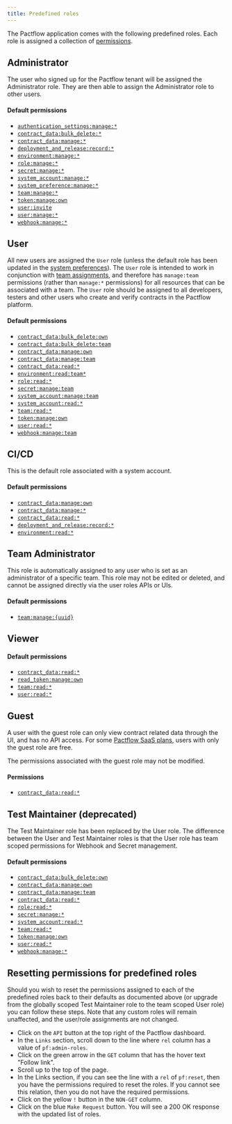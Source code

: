 ```yaml
---
title: Predefined roles
---
```


The Pactflow application comes with the following predefined roles. Each role is assigned a collection of [permissions](permissions).

## Administrator

The user who signed up for the Pactflow tenant will be assigned the Administrator role. They are then able to assign the Administrator role to other users.

#### Default permissions

* [`authentication_settings:manage:*`](/docs/permissions/permissions/#authentication_settingsmanage)
* [`contract_data:bulk_delete:*`](/docs/permissions/permissions#contract_databulk_delete)
* [`contract_data:manage:*`](/docs/permissions/permissions#contract_datamanage)
* [`deployment_and_release:record:*`](/docs/permissions/permissions#deployment_and_releaserecord)
* [`environment:manage:*`](/docs/permissions/permissions#environmentmanage)
* [`role:manage:*`](/docs/permissions/permissions#rolemanage)
* [`secret:manage:*`](/docs/permissions/permissions#secretmanage)
* [`system_account:manage:*`](/docs/permissions/permissions#system_accountmanage)
* [`system_preference:manage:*`](/docs/permissions/permissions#system_preferencemanage)
* [`team:manage:*`](/docs/permissions/permissions#teammanage)
* [`token:manage:own`](/docs/permissions/permissions#tokenmanageown)
* [`user:invite`](/docs/permissions/permissions#userinvite)
* [`user:manage:*`](/docs/permissions/permissions#usermanage)
* [`webhook:manage:*`](/docs/permissions/permissions#webhookmanage)

## User

All new users are assigned the `User` role (unless the default role has been updated in the [system preferences](/docs/user-interface/settings/preferences#system-preferences)). The `User` role is intended to work in conjunction with [team assignments](/docs/user-interface/settings/teams), and therefore has `manage:team` permissions (rather than `manage:*` permissions) for all resources that can be associated with a team. The `User` role should be assigned to all developers, testers and other users who create and verify contracts in the Pactflow platform.

#### Default permissions

* [`contract_data:bulk_delete:own`](/docs/permissions/permissions#contract_databulk_deleteown)
* [`contract_data:bulk_delete:team`](/docs/permissions/permissions#contract_databulk_deleteteam)
* [`contract_data:manage:own`](/docs/permissions/permissions#contract_datamanageown)
* [`contract_data:manage:team`](/docs/permissions/permissions#contract_datamanageteam)
* [`contract_data:read:*`](/docs/permissions/permissions#contract_dataread)
* [`environment:read:team*`](/docs/permissions/permissions#environmentreadteam)
* [`role:read:*`](/docs/permissions/permissions#roleread)
* [`secret:manage:team`](/docs/permissions/permissions#secretmanageteam)
* [`system_account:manage:team`](/docs/permissions/permissions#system_accountmanageteam)
* [`system_account:read:*`](/docs/permissions/permissions#system_accountread)
* [`team:read:*`](/docs/permissions/permissions#teamread)
* [`token:manage:own`](/docs/permissions/permissions#tokenmanageown)
* [`user:read:*`](/docs/permissions/permissions#userread)
* [`webhook:manage:team`](/docs/permissions/permissions#webhookmanageteam)

## CI/CD

This is the default role associated with a system account.

#### Default permissions

* [`contract_data:manage:own`](/docs/permissions/permissions#contract_datamanageown)
* [`contract_data:manage:*`](/docs/permissions/permissions#contract_datamanage)
* [`contract_data:read:*`](/docs/permissions/permissions#contract_dataread)
* [`deployment_and_release:record:*`](/docs/permissions/permissions#deployment_and_releaserecord)
* [`environment:read:*`](/docs/permissions/permissions#environmentread)


## Team Administrator

This role is automatically assigned to any user who is set as an administrator of a specific team. This role may not be edited or deleted, and cannot be assigned directly via the user roles APIs or UIs.

#### Default permissions

* [`team:manage:{uuid}`](/docs/permissions/permissions#teammanageuuid)

## Viewer

#### Default permissions

* [`contract_data:read:*`](/docs/permissions/permissions#contract_dataread)
* [`read_token:manage:own`](/docs/permissions/permissions#read_tokenmanageown)
* [`team:read:*`](/docs/permissions/permissions#teamread)
* [`user:read:*`](/docs/permissions/permissions#userread)

## Guest

A user with the guest role can only view contract related data through the UI, and has no API access. For some [Pactflow SaaS plans](https://pactflow.io/pricing/), users with only the guest role are free.

The permissions associated with the guest role may not be modified.

#### Permissions

* [`contract_data:read:*`](/docs/permissions/permissions#contract_dataread)

## Test Maintainer (deprecated)

The Test Maintainer role has been replaced by the User role. The difference between the User and Test Maintainer roles is that the User role has team scoped permissions for Webhook and Secret management.

#### Default permissions

* [`contract_data:bulk_delete:own`](/docs/permissions/permissions#contract_databulk_deleteown)
* [`contract_data:manage:own`](/docs/permissions/permissions#contract_datamanageown)
* [`contract_data:manage:team`](/docs/permissions/permissions#contract_datamanageteam)
* [`contract_data:read:*`](/docs/permissions/permissions#contract_dataread)
* [`role:read:*`](/docs/permissions/permissions#roleread)
* [`secret:manage:*`](/docs/permissions/permissions#secretmanage)
* [`system_account:read:*`](/docs/permissions/permissions#system_accountread)
* [`team:read:*`](/docs/permissions/permissions#teamread)
* [`token:manage:own`](/docs/permissions/permissions#tokenmanageown)
* [`user:read:*`](/docs/permissions/permissions#userread)
* [`webhook:manage:*`](/docs/permissions/permissions#webhookmanage)


## Resetting permissions for predefined roles

Should you wish to reset the permissions assigned to each of the predefined roles back to their defaults as documented above (or upgrade from the globally scoped Test Maintainer role to the team scoped User role) you can follow these steps. Note that any custom roles will remain unaffected, and the user/role assignments are not changed.

* Click on the `API` button at the top right of the Pactflow dashboard.
* In the `Links` section, scroll down to the line where `rel` column has a value of `pf:admin-roles`.
* Click on the green arrow in the `GET` column that has the hover text "Follow link".
* Scroll up to the top of the page.
* In the Links section, if you can see the line with a `rel` of `pf:reset`, then you have the permissions required to reset the roles. If you cannot see this relation, then you do not have the required permissions.
* Click on the yellow `!` button in the `NON-GET` column.
* Click on the blue `Make Request` button. You will see a 200 OK response with the updated list of roles.
